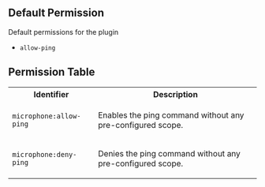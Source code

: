 ## Default Permission

Default permissions for the plugin

- `allow-ping`

## Permission Table

<table>
<tr>
<th>Identifier</th>
<th>Description</th>
</tr>


<tr>
<td>

`microphone:allow-ping`

</td>
<td>

Enables the ping command without any pre-configured scope.

</td>
</tr>

<tr>
<td>

`microphone:deny-ping`

</td>
<td>

Denies the ping command without any pre-configured scope.

</td>
</tr>
</table>
